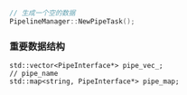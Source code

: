```c++
// 生成一个空的数据
PipelineManager::NewPipeTask();
```

### 重要数据结构
```
std::vector<PipeInterface*> pipe_vec_;
// pipe_name
std::map<string, PipeInterface*> pipe_map;
```

